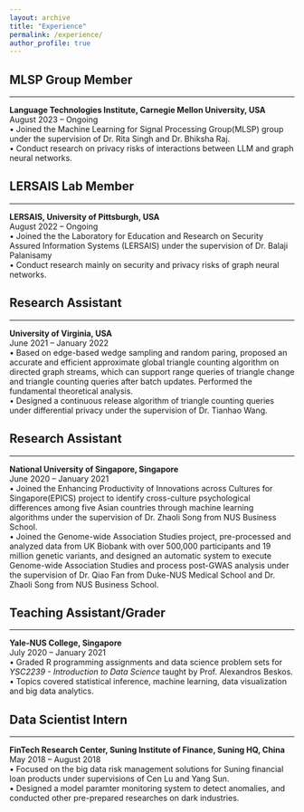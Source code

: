 ```yaml
---
layout: archive
title: "Experience"
permalink: /experience/
author_profile: true
---
```




## MLSP Group Member
------
__Language Technologies Institute, Carnegie Mellon University, USA__  
August 2023 – Ongoing  
• Joined the Machine Learning for Signal Processing Group(MLSP) group under the supervision of Dr. Rita Singh and Dr. Bhiksha Raj.   
• Conduct research on privacy risks of interactions between LLM and graph neural networks.   


## LERSAIS Lab Member
------
__LERSAIS, University of Pittsburgh, USA__  
August 2022 – Ongoing  
• Joined the the Laboratory for Education and Research on Security Assured Information Systems (LERSAIS) under the supervision of Dr. Balaji Palanisamy    
• Conduct research mainly on security and privacy risks of graph neural networks.   


## Research Assistant
------
__University of Virginia, USA__  
June 2021 – January 2022  
• Based on edge-based wedge sampling and random paring, proposed an accurate and efficient approximate global triangle counting algorithm on directed graph streams, which can support range queries of triangle change and triangle
counting queries after batch updates. Performed the fundamental theoretical analysis.   
• Designed a continuous release algorithm of triangle counting queries under differential privacy under the supervision of Dr. Tianhao Wang.   



## Research Assistant
------
__National University of Singapore, Singapore__  
June 2020 – January 2021  
• Joined the Enhancing Productivity of Innovations across Cultures for Singapore(EPICS) project to identify cross-culture psychological differences among five Asian countries through machine learning algorithms under the supervision of Dr. Zhaoli Song from NUS Business School.   
• Joined the Genome-wide Association Studies project, pre-processed and analyzed data from UK Biobank with over
500,000 participants and 19 million genetic variants, and designed an automatic system to execute Genome-wide Association Studies and process post-GWAS analysis under the supervision of Dr. Qiao Fan from Duke-NUS Medical School and Dr. Zhaoli Song from NUS Business School.    


## Teaching Assistant/Grader
------
__Yale-NUS College, Singapore__  
July 2020 – January 2021  
• Graded R programming assignments and data science problem sets for _YSC2239 - Introduction to Data Science_ taught by Prof. Alexandros Beskos.  
• Topics covered statistical inference, machine learning, data visualization and big data analytics.  


## Data Scientist Intern
------
__FinTech Research Center, Suning Institute of Finance, Suning HQ, China__  
May 2018 – August 2018  
• Focused on the big data risk management solutions for Suning financial loan products under supervisions of Cen Lu and Yang Sun.  
• Designed a model paramter monitoring system to detect anomalies, and conducted other pre-prepared researches on dark industries.  
